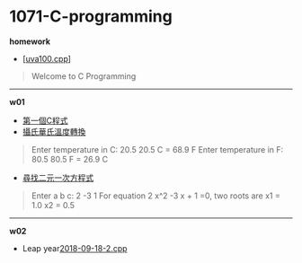 # 1071-C-programming
**homework**

 -  [[uva100.cpp](https://github.com/mirrortku/1071-C-programming/blob/master/homework/uva100.cpp "uva100.cpp")]

> Welcome to C Programming
****

**w01**

 

 - [ 第一個C程式](https://github.com/mirrortku/1071-C-programming/blob/master/w01/2018.9.11-1.cpp "2018.9.11-1.cpp")
 - [攝氏華氏溫度轉換](https://github.com/mirrortku/1071-C-programming/blob/master/w01/2018.9.12-2.cpp "2018.9.12-2.cpp")

> Enter temperature in C: 20.5
>  20.5 C = 68.9
>  F Enter temperature in F: 80.5
>  80.5 F = 26.9 C

 - [尋找二元一次方程式](https://github.com/mirrortku/1071-C-programming/blob/master/w01/2018.9.12.cpp "2018.9.12.cpp")

> Enter a b c: 2 -3 1
>  For equation 2 x^2 -3 x + 1 =0, two roots are 
>  x1 = 1.0 
>  x2 = 0.5
****
**w02**

 - Leap year[2018-09-18-2.cpp](https://github.com/mirrortku/1071-C-programming/blob/master/w02/2018-09-18-2.cpp "2018-09-18-2.cpp")

<!--stackedit_data:
eyJoaXN0b3J5IjpbNjc5NDYzNzI4XX0=
-->